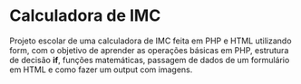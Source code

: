 # Calculadora de IMC

Projeto escolar de uma calculadora de IMC feita em PHP e HTML utilizando form, com o objetivo de aprender as operações básicas em PHP, estrutura de decisão **if**, funções matemáticas, passagem de dados de um formulário em HTML e como fazer um output com imagens.